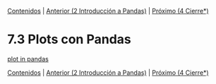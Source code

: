 [Contenidos](../Contenidos.md) \| [Anterior (2 Introducción a Pandas)](05_Pandas_basico.md) \| [Próximo (4 Cierre*)](07_Cierre.md)

# 7.3 Plots con Pandas

[plot in pandas](https://pandas.pydata.org/docs/reference/plotting.html)

[Contenidos](../Contenidos.md) \| [Anterior (2 Introducción a Pandas)](05_Pandas_basico.md) \| [Próximo (4 Cierre*)](07_Cierre.md)

